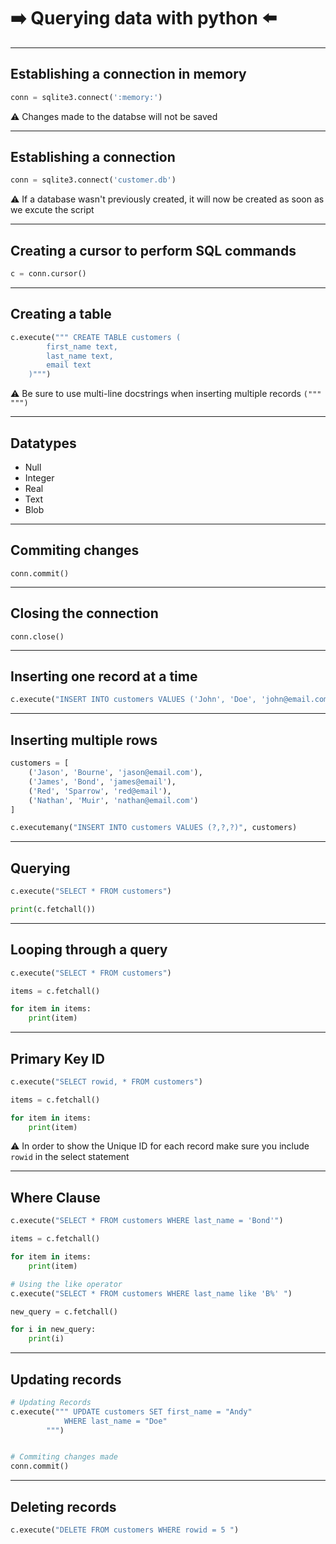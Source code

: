 # :arrow_right: Querying data with python :arrow_left:

---

## Establishing a connection in memory
```python
conn = sqlite3.connect(':memory:')
```
:warning: Changes made to the databse will not be saved

---

## Establishing a connection
```python
conn = sqlite3.connect('customer.db')
```
:warning: If a database wasn't previously created, it will now be created as soon as we excute the script

---

## Creating a cursor to perform SQL commands
```python
c = conn.cursor()
```

---

## Creating a table
```python
c.execute(""" CREATE TABLE customers (
		first_name text,
		last_name text,
		email text
	)""")
```

:warning: Be sure to use multi-line docstrings when inserting multiple records `("""  """)`

---

## Datatypes
* Null
* Integer
* Real
* Text
* Blob

---

## Commiting changes 
`conn.commit()`

---

## Closing the connection
`conn.close()`


---

## Inserting one record at a time
```python
c.execute("INSERT INTO customers VALUES ('John', 'Doe', 'john@email.com')")
```

---

## Inserting multiple rows
```python
customers = [
	('Jason', 'Bourne', 'jason@email.com'), 
	('James', 'Bond', 'james@email'), 
	('Red', 'Sparrow', 'red@email'), 
	('Nathan', 'Muir', 'nathan@email.com')
]

c.executemany("INSERT INTO customers VALUES (?,?,?)", customers)
```

---

## Querying
```python
c.execute("SELECT * FROM customers")

print(c.fetchall())
```

---

## Looping through a query
```python
c.execute("SELECT * FROM customers")

items = c.fetchall()

for item in items:
	print(item)
```

---

## Primary Key ID
```python
c.execute("SELECT rowid, * FROM customers")

items = c.fetchall()

for item in items:
	print(item)
```
:warning: In order to show the Unique ID for each record make sure you include `rowid` in the select statement

---

## Where Clause
```python
c.execute("SELECT * FROM customers WHERE last_name = 'Bond'")

items = c.fetchall()

for item in items:
	print(item)

# Using the like operator
c.execute("SELECT * FROM customers WHERE last_name like 'B%' ")

new_query = c.fetchall()

for i in new_query:
	print(i)
```

---

## Updating records
```python
# Updating Records
c.execute(""" UPDATE customers SET first_name = "Andy"
			WHERE last_name = "Doe"
		""")


# Commiting changes made
conn.commit()
```

---

## Deleting records
```python
c.execute("DELETE FROM customers WHERE rowid = 5 ")
```




